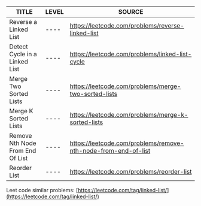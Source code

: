 | TITLE                                         | LEVEL | SOURCE |  
| -----                                         | ----  | ---- |
| Reverse a Linked List                         | ----  |   https://leetcode.com/problems/reverse-linked-list    |
| Detect Cycle in a Linked List                 | ----  |   https://leetcode.com/problems/linked-list-cycle   |
| Merge Two Sorted Lists                        | ----  |   https://leetcode.com/problems/merge-two-sorted-lists    |
| Merge K Sorted Lists                          | ----  |   https://leetcode.com/problems/merge-k-sorted-lists  |
| Remove Nth Node From End Of List              | ----  |   https://leetcode.com/problems/remove-nth-node-from-end-of-list  |
| Reorder List                                  | ----  |   https://leetcode.com/problems/reorder-list  |

Leet code similar problems: [https://leetcode.com/tag/linked-list/](https://leetcode.com/tag/linked-list/)
